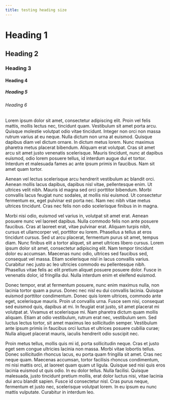 ```yaml
---
title: testing heading size
---
```



# Heading 1

## Heading 2

### Heading 3

#### Heading 4

##### Heading 5

###### Heading 6

Lorem ipsum dolor sit amet, consectetur adipiscing elit. Proin vel felis mattis, mollis lectus nec, tincidunt quam. Vestibulum sit amet porta arcu. Quisque molestie volutpat odio vitae tincidunt. Integer non orci non massa rutrum varius at eu neque. Nulla dictum non urna at euismod. Quisque dapibus diam vel dictum ornare. In dictum metus lorem. Nunc maximus pharetra metus placerat bibendum. Aliquam erat volutpat. Cras sit amet arcu sit amet justo venenatis scelerisque. Mauris tincidunt, nunc at dapibus euismod, odio lorem posuere tellus, id interdum augue dui et tortor. Interdum et malesuada fames ac ante ipsum primis in faucibus. Nam sit amet quam tortor.

Aenean vel lectus scelerisque arcu hendrerit vestibulum ac blandit orci. Aenean mollis lacus dapibus, dapibus nisl vitae, pellentesque enim. Ut ultrices velit nibh. Mauris id magna sed orci porttitor bibendum. Morbi convallis lacus feugiat nunc sodales, at mollis nisi euismod. Ut consectetur fermentum ex, eget pulvinar est porta nec. Nam nec nibh vitae metus ultrices tincidunt. Cras nec felis non odio scelerisque finibus in in magna.

Morbi nisi odio, euismod vel varius in, volutpat sit amet erat. Aenean posuere nunc vel laoreet dapibus. Nulla commodo felis non ante posuere faucibus. Cras at laoreet erat, vitae pulvinar erat. Aliquam turpis nibh, cursus et ullamcorper vel, porttitor eu lorem. Phasellus a tellus at eros tincidunt cursus. Sed ut arcu placerat, fermentum purus sit amet, tempus diam. Nunc finibus elit a tortor aliquet, sit amet ultrices libero cursus. Lorem ipsum dolor sit amet, consectetur adipiscing elit. Nam tempor tincidunt dolor eu accumsan. Maecenas nunc odio, ultrices sed faucibus sed, consequat vel massa. Etiam scelerisque nisl in lacus convallis varius. Curabitur nec justo ac leo ultricies commodo eu pellentesque nibh. Phasellus vitae felis ac elit pretium aliquet posuere posuere dolor. Fusce in venenatis dolor, id fringilla dui. Nulla interdum enim et eleifend euismod.

Donec tempor, erat at fermentum posuere, nunc enim maximus nulla, non lacinia tortor quam a purus. Donec nec nisl eu dui convallis lacinia. Quisque euismod porttitor condimentum. Donec quis lorem ultrices, commodo ante eget, scelerisque mauris. Proin ut convallis urna. Fusce sem nisi, consequat sed euismod quis, dapibus at mi. In feugiat erat justo, sit amet placerat mi volutpat at. Vivamus et scelerisque mi. Nam pharetra dictum quam mollis aliquam. Etiam at odio vestibulum, rutrum erat nec, vestibulum sem. Sed luctus lectus tortor, sit amet maximus leo sollicitudin semper. Vestibulum ante ipsum primis in faucibus orci luctus et ultrices posuere cubilia curae; Nulla aliquet placerat mauris, iaculis hendrerit odio suscipit nec.

Proin metus tellus, mollis quis mi id, porta sollicitudin neque. Cras et justo eget sem congue ultricies lacinia non massa. Morbi vitae lobortis tellus. Donec sollicitudin rhoncus lacus, eu porta quam fringilla sit amet. Cras nec neque quam. Maecenas accumsan, tortor facilisis rhoncus condimentum, mi nisi mattis orci, at laoreet quam quam ut ligula. Quisque sed nisi quis eros lacinia euismod ut quis odio. In eu dolor tellus. Nulla facilisi. Quisque malesuada, justo tincidunt pretium mollis, erat dolor luctus nisi, vitae lacinia dui arcu blandit sapien. Fusce id consectetur nisl. Cras purus neque, fermentum et justo nec, scelerisque volutpat lorem. In eu ipsum eu nunc mattis vulputate. Curabitur in interdum leo.